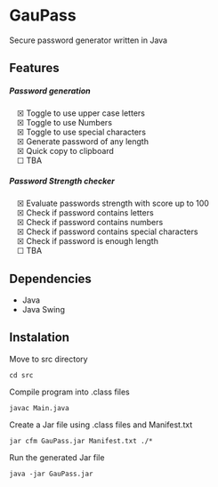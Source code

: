 # GauPass

Secure password generator written in Java

## Features

##### Password generation

&emsp;☒ Toggle to use upper case letters <br />
&emsp;☒ Toggle to use Numbers <br />
&emsp;☒ Toggle to use special characters <br />
&emsp;☒ Generate password of any length <br >
&emsp;☒ Quick copy to clipboard <br />
&emsp;☐ TBA <br />

##### Password Strength checker

&emsp;☒ Evaluate passwords strength with score up to 100 <br />
&emsp;☒ Check if password contains letters <br />
&emsp;☒ Check if password contains numbers <br />
&emsp;☒ Check if password contains special characters <br />
&emsp;☒ Check if password is enough length <br />
&emsp;☐ TBA <br />

## Dependencies

- Java
- Java Swing

## Instalation

Move to src directory

    cd src

Compile program into .class files

    javac Main.java

Create a Jar file using .class files and Manifest.txt

    jar cfm GauPass.jar Manifest.txt ./*

Run the generated Jar file

    java -jar GauPass.jar
